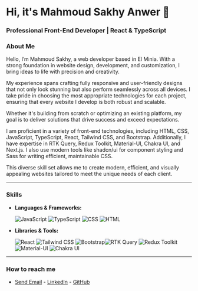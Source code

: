 # Hi, it's Mahmoud Sakhy Anwer 👋

### Professional Front-End Developer | React & TypeScript


### About Me
Hello, I’m Mahmoud Sakhy, a web developer based in El Minia. With a strong foundation in website design, development, and customization, I bring ideas to life with precision and creativity.

My experience spans crafting fully responsive and user-friendly designs that not only look stunning but also perform seamlessly across all devices. I take pride in choosing the most appropriate technologies for each project, ensuring that every website I develop is both robust and scalable.

Whether it's building from scratch or optimizing an existing platform, my goal is to deliver solutions that drive success and exceed expectations.

I am proficient in a variety of front-end technologies, including HTML, CSS, JavaScript, TypeScript, React, Tailwind CSS, and Bootstrap. Additionally, I have expertise in RTK Query, Redux Toolkit, Material-UI, Chakra UI, and Next.js. I also use modern tools like shadcn/ui for component styling and Sass for writing efficient, maintainable CSS.

This diverse skill set allows me to create modern, efficient, and visually appealing websites tailored to meet the unique needs of each client.



---

 ### Skills

- **Languages & Frameworks:**

  ![JavaScript](https://img.shields.io/badge/-JavaScript-FFD700?style=flat&logo=javascript&logoColor=white) ![TypeScript](https://img.shields.io/badge/-TypeScript-007ACC?style=flat&logo=typescript&logoColor=white)  ![CSS](https://img.shields.io/badge/-CSS-1572B6?style=flat&logo=css3&logoColor=white) ![HTML](https://img.shields.io/badge/-HTML-E34F26?style=flat&logo=html5&logoColor=white)

- **Libraries & Tools:**

    ![React](https://img.shields.io/badge/-React-61DAFB?style=flat&logo=react&logoColor=white)  ![Tailwind CSS](https://img.shields.io/badge/-Tailwind%20CSS-06B6D4?style=flat&logo=tailwindcss&logoColor=white) ![Bootstrap](https://img.shields.io/badge/-Bootstrap-563D7C?style=flat&logo=bootstrap&logoColor=white)![RTK Query](https://img.shields.io/badge/-RTK%20Query-00D084?style=flat&logo=redux&logoColor=white) ![Redux Toolkit](https://img.shields.io/badge/-Redux%20Toolkit-764ABC?style=flat&logo=redux&logoColor=white) ![Material-UI](https://img.shields.io/badge/-Material%20UI-0081CB?style=flat&logo=mui&logoColor=white) ![Chakra UI](https://img.shields.io/badge/-Chakra%20UI-319795?style=flat&logo=chakraui&logoColor=white)

---

 ### How to reach me
- [Send Email](mailto:mahmoudsakhyanwer@gmail.com) - [LinkedIn](https://www.linkedin.com/in/mahmoud-sakhy/) - [GitHub](https://github.com/Mahmoud-Sakhy)
